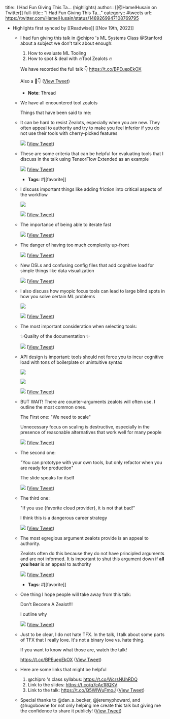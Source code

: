 title:: I Had Fun Giving This Ta... (highlights)
author:: [[@HamelHusain on Twitter]]
full-title:: "I Had Fun Giving This Ta..."
category:: #tweets
url:: https://twitter.com/HamelHusain/status/1489269947108769795

- Highlights first synced by [[Readwise]] [[Nov 19th, 2022]]
	- I had fun giving this talk in @chipro 's ML Systems Class @Stanford about a subject we don't talk about enough:
	  
	  1. How to evaluate ML Tooling
	  2. How to spot & deal with 🔥Tool Zealots 🔥
	  
	  We have recorded the full talk 👇 
	   https://t.co/BPEuepEkOX 
	  
	  Also a 🧵👇 ([View Tweet](https://twitter.com/HamelHusain/status/1489269947108769795))
		- **Note**: Thread
	- We have all encountered tool zealots
	  
	  Things that have been said to me:
	- It can be hard to resist Zealots, especially when you are new.  They often appeal to authority and try to make you feel inferior if you do not use their tools with cherry-picked features 
	  
	  ![](https://pbs.twimg.com/media/FKrrLCvVQAA4Lto.jpg) ([View Tweet](https://twitter.com/HamelHusain/status/1489269956650811394))
	- These are some criteria that can be helpful for evaluating tools that I discuss in the talk using TensorFlow Extended as an example 
	  
	  ![](https://pbs.twimg.com/media/FKrrofdVgAAJXQu.png) ([View Tweet](https://twitter.com/HamelHusain/status/1489269960677335040))
		- **Tags**: #[[favorite]]
	- I discuss important things like adding friction into critical aspects of the workflow 
	  
	  ![](https://pbs.twimg.com/media/FKrr3F-VIAcsygC.jpg) 
	  
	  ![](https://pbs.twimg.com/media/FKrr6OzVcAcTAOH.jpg) ([View Tweet](https://twitter.com/HamelHusain/status/1489269965056139264))
	- The importance of being able to iterate fast 
	  
	  ![](https://pbs.twimg.com/media/FKrsG2mUYAQPGOM.jpg) ([View Tweet](https://twitter.com/HamelHusain/status/1489269968961093633))
	- The danger of having too much complexity up-front 
	  
	  ![](https://pbs.twimg.com/media/FKrsNpuVgAEoh_7.jpg) ([View Tweet](https://twitter.com/HamelHusain/status/1489269973084110848))
	- New DSLs and confusing config files that add cognitive load for simple things like data visualization 
	  
	  ![](https://pbs.twimg.com/media/FKrse0EVIAAFvbD.jpg) ([View Tweet](https://twitter.com/HamelHusain/status/1489269977773269000))
	- I also discuss how myopic focus tools can lead to large blind spots in how you solve certain ML problems 
	  
	  ![](https://pbs.twimg.com/media/FKrtPghVQAEpNjY.jpg) 
	  
	  ![](https://pbs.twimg.com/media/FKrtRhlUUAM7RUP.jpg) ([View Tweet](https://twitter.com/HamelHusain/status/1489269982068232192))
	- The most important consideration when selecting tools: 
	  
	  ✨Quality of the documentation ✨ 
	  
	  ![](https://pbs.twimg.com/media/FKrtZtyVEAgIQWi.jpg) ([View Tweet](https://twitter.com/HamelHusain/status/1489269985960550403))
	- API design is important:  tools should not force you to incur cognitive load with tons of boilerplate or unintuitive syntax 
	  
	  ![](https://pbs.twimg.com/media/FKruGg4VgAE98lF.jpg) 
	  
	  ![](https://pbs.twimg.com/media/FKruIq-VcAkeV9U.jpg) 
	  
	  ![](https://pbs.twimg.com/media/FKruKUbVIAUniwG.jpg) ([View Tweet](https://twitter.com/HamelHusain/status/1489269990385618954))
	- BUT WAIT!  There are counter-arguments zealots will often use.  I outline the most common ones.  
	  
	  The First one: "We need to scale"
	  
	  Unnecessary focus on scaling  is destructive, especially in the presence of reasonable alternatives that work well for many people 
	  
	  ![](https://pbs.twimg.com/media/FKrujHiVkAQB6Kd.jpg) ([View Tweet](https://twitter.com/HamelHusain/status/1489269994688897029))
	- The second one:
	  
	   "You can prototype with your own tools, but only refactor when you are ready for production"
	  
	  The slide speaks for itself 
	  
	  ![](https://pbs.twimg.com/media/FKrvSdnUUAAgqR-.jpg) ([View Tweet](https://twitter.com/HamelHusain/status/1489269999067820033))
	- The third one:
	  
	  "If you use {favorite cloud provider}, it is not that bad!"
	  
	  I think this is a dangerous career strategy 
	  
	  ![](https://pbs.twimg.com/media/FKrveYHVgAQThcg.jpg) ([View Tweet](https://twitter.com/HamelHusain/status/1489270003568234496))
	- The most egregious argument zealots provide is an appeal to authority.  
	  
	  Zealots often do this because they do not have principled arguments and are not informed.  It is important to shut this argument down if **all you hear** is an appeal to authority 
	  
	  ![](https://pbs.twimg.com/media/FKrwBXHVcAYzQpX.jpg) ([View Tweet](https://twitter.com/HamelHusain/status/1489270008513380353))
		- **Tags**: #[[favorite]]
	- One thing I hope people will take away from this talk: 
	  
	  Don't Become A Zealot!!!
	  
	  I outline why 
	  
	  ![](https://pbs.twimg.com/media/FKrwTuPVgAIkKFu.png) ([View Tweet](https://twitter.com/HamelHusain/status/1489270012359548945))
	- Just to be clear, I do not hate TFX.  In the talk, I talk about some parts of TFX that I really love.  It's not a binary love vs. hate thing.
	  
	  If you want to know what those are, watch the talk!  
	  
	  https://t.co/BPEuepEkOX ([View Tweet](https://twitter.com/HamelHusain/status/1489270014813212673))
	- Here are some links that might be helpful
	  
	  1. @chipro 's class syllabus: https://t.co/WcrsNUhRDQ
	  2. Link to the slides: https://t.co/q7cAc1RQKV
	  3. Link to the talk: https://t.co/Q5WlWuFmoJ ([View Tweet](https://twitter.com/HamelHusain/status/1489270015899549697))
	- Special thanks to @dan_s_becker, @jeremyphoward, and @hugobowne for not only helping me create this talk but giving me the confidence to share it publicly! ([View Tweet](https://twitter.com/HamelHusain/status/1489270017061371905))
